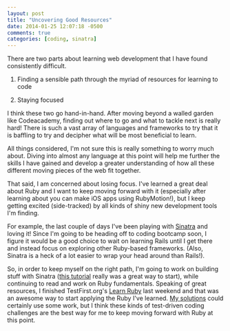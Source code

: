 ```yaml
---
layout: post
title: "Uncovering Good Resources"
date: 2014-01-25 12:07:18 -0500
comments: true
categories: [coding, sinatra]
---
```

There are two parts about learning web development that I have found consistently difficult.

1. Finding a sensible path through the myriad of resources for learning to code

2. Staying focused

I think these two go hand-in-hand. After moving beyond a walled garden like Codeacademy, finding out where to go and what to tackle next is really hard! There is such a vast array of languages and frameworks to try that it is baffling to try and decipher what will be most beneficial to learn. 

All things considered, I'm not sure this is really something to worry much about. Diving into almost any language at this point will help me further the skills I have gained and develop a greater understanding of how all these different moving pieces of the web fit together.

That said, I am concerned about losing focus. I've learned a great deal about Ruby and I want to keep moving forward with it (especially after learning about you can make iOS apps using RubyMotion!), but I keep getting excited (side-tracked) by all kinds of shiny new development tools I'm finding. 

For example, the last couple of days I've been playing with [Sinatra](http://www.sinatrarb.com) and loving it! Since I'm going to be heading off to coding bootcamp soon, I figure it would be a good choice to wait on learning Rails until I get there and instead focus on exploring other Ruby-based frameworks. (Also, Sinatra is a heck of a lot easier to wrap your head around than Rails!). 

So, in order to keep myself on the right path, I'm going to work on building stuff with Sinatra ([this tutorial](http://mherman.org/blog/2013/06/08/designing-with-class-sinatra-plus-postgresql-plus-heroku/) really was a great way to start), while continuing to read and work on Ruby fundamentals. Speaking of great resources, I finished TestFirst.org's [Learn Ruby](http://testfirst.org/learn_ruby) last weekend and that was an awesome way to start applying the Ruby I've learned. [My solutions](https://github.com/johnkeith/testfirstruby) could certainly use some work, but I think these kinds of test-driven coding challenges are the best way for me to keep moving forward with Ruby at this point. 